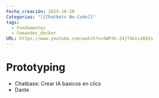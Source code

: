 ```yaml
---
Fecha_creación: 2024-10-10
Categorias: "[[Chatbots No-Code]]"
tags:
  - Fundamentos
  - Comandos_docker
URL: https://www.youtube.com/watch?v=SWP3k-24jT4&t=1663s
---
```

# Prototyping

- Chatbase: Crear IA basicos en clics
- Dante


